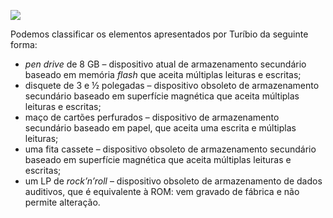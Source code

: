 [![](https://ampli-images.s3.amazonaws.com/production/40c74975-5600-4a74-9a99-3350574ef806/original)](https://ampli-images.s3.amazonaws.com/production/40c74975-5600-4a74-9a99-3350574ef806/original)

Podemos classificar os elementos apresentados por Turíbio da seguinte forma:

- _pen drive_ de 8 GB – dispositivo atual de armazenamento secundário baseado em memória _flash_ que aceita múltiplas leituras e escritas;
- disquete de 3 e ½ polegadas – dispositivo obsoleto de armazenamento secundário baseado em superfície magnética que aceita múltiplas leituras e escritas;
- maço de cartões perfurados – dispositivo de armazenamento secundário baseado em papel, que aceita uma escrita e múltiplas leituras;
- uma fita cassete – dispositivo obsoleto de armazenamento secundário baseado em superfície magnética que aceita múltiplas leituras e escritas;
- um LP de _rock’n’roll_ – dispositivo obsoleto de armazenamento de dados auditivos, que é equivalente à ROM: vem gravado de fábrica e não permite alteração.